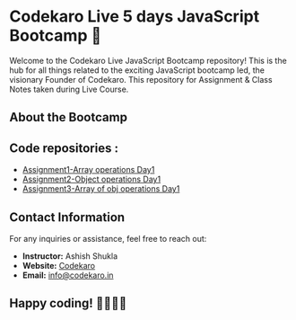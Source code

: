 # Codekaro Live 5 days JavaScript Bootcamp 🚀

Welcome to the Codekaro Live JavaScript Bootcamp repository! This is the hub for all things related to the exciting JavaScript bootcamp led, the visionary Founder of Codekaro. This repository for Assignment &amp; Class Notes taken during Live Course.
## About the Bootcamp

## Code repositories :
- [Assignment1-Array operations Day1](https://github.com/Anandsg/Codekaro/tree/main/Assignment-1%20of%20Day-1)
- [Assignment2-Object operations Day1](https://github.com/Anandsg/Codekaro/tree/main/Assignment-2%20of%20Day-1)
- [Assignment3-Array of obj operations Day1](https://github.com/Anandsg/Codekaro/tree/main/Assignment-3%20of%20Day-1)

## Contact Information

For any inquiries or assistance, feel free to reach out:

- **Instructor:** Ashish Shukla
- **Website:** [Codekaro](https://www.codekaro.in)
- **Email:** info@codekaro.in

## Happy coding! 👨‍💻👩‍💻